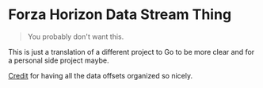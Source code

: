 # Forza Horizon Data Stream Thing

> You probably don't want this.

This is just a translation of a different project to Go to be more clear and
for a personal side project maybe.

[Credit](https://github.com/austinbaccus/forza-telemetry/blob/d3cf5d3e57aeb81b81770ae2f1108cc3d7cc61bd/ForzaCore/FMData.cs)
for having all the data offsets organized so nicely.